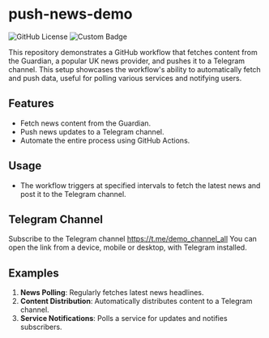 # push-news-demo

![GitHub License](https://img.shields.io/github/license/barrychum/push-news-demo) ![Custom Badge](https://img.shields.io/endpoint?url=https://gist.githubusercontent.com/barrychum/0bfe84475b631b5ff3b5e520b30ebac6/raw/guardian-news-last-run-badge.json) 


This repository demonstrates a GitHub workflow that fetches content from the Guardian, a popular UK news provider, and pushes it to a Telegram channel. This setup showcases the workflow's ability to automatically fetch and push data, useful for polling various services and notifying users. 

## Features
- Fetch news content from the Guardian.
- Push news updates to a Telegram channel.
- Automate the entire process using GitHub Actions.

## Usage
- The workflow triggers at specified intervals to fetch the latest news and post it to the Telegram channel.

## Telegram Channel
Subscribe to the Telegram channel https://t.me/demo_channel_all
You can open the link from a device, mobile or desktop, with Telegram installed.

## Examples
1. **News Polling**: Regularly fetches latest news headlines.
2. **Content Distribution**: Automatically distributes content to a Telegram channel.
3. **Service Notifications**: Polls a service for updates and notifies subscribers.

